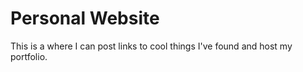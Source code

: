 # Personal Website

This is a where I can post links to cool things I've found and host my portfolio.  